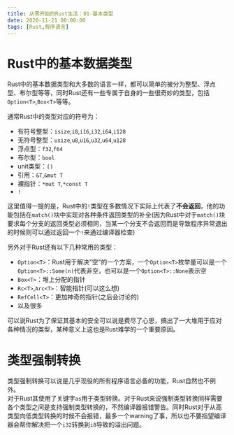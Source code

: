 ```yaml
---
title: 从零开始的Rust生活：01-基本类型
date: 2020-11-21 00:00:00
tags: [Rust,程序语言]
---
```


# Rust中的基本数据类型

Rust中的基本数据类型和大多数的语言一样，都可以简单的被分为整型、浮点型、布尔型等等，同时Rust还有一些专属于自身的一些很奇妙的类型，包括```Option<T>```,```Box<T>```等等。

通常Rust中的类型对应的符号为：

- 有符号整型：```isize```,```i8```,```i16```,```i32```,```i64```,```i128```
- 无符号整型：```usize```,```u8```,```u16```,```u32```,```u64```,```u128```
- 浮点型：```f32```,```f64```
- 布尔型：```bool```
- unit类型：```()```
- 引用：```&T```,```&mut T```
- 裸指针：```*mut T```,```*const T```
- ```!```

<!--more-->
这里值得一提的是，Rust中的```!```类型在多数情况下实际上代表了**不会返回**，他的功能包括在```match()```块中实现对各种条件返回类型的补全(因为Rust中对于```match()```块要求每个分支的返回类型必须相同，当某一个分支不会返回而是导致程序异常退出的时候则可以通过返回一个```!```来通过编译器检查)

另外对于Rust还有以下几种常用的类型：

- ```Option<T>```：Rust用于解决"空"的一个方案，一个```Option<T>```枚举量可以是一个```Option<T>::Some(n)```代表非空，也可以是一个```Option<T>::None```表示空
- ```Box<T>```：堆上分配的指针
- ```Rc<T>```,```Arc<T>```：智能指针(可以这么想)
- ```RefCell<T>```：更加神奇的指针(之后会讨论的)
- 以及很多

可以说Rust为了保证其基本的安全可以说是费尽了心思，搞出了一大堆用于应对各种情况的类型，某种意义上这也是Rust难学的一个重要原因。

# 类型强制转换

类型强制转换可以说是几乎现役的所有程序语言必备的功能，Rust自然也不例外。  
对于Rust其使用了关键字```as```用于类型转换。对于Rust来说强制类型转换同样需要各个类型之间是支持强制类型转换的，不然编译器报错警告。同时Rust对于从高类型向低类型转换的时候不会报错，最多一个warning了事，所以也不要指望编译器会帮你解决把一个```i32```转换到```i8```导致的溢出问题。